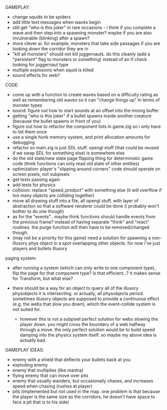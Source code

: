 GAMEPLAY:
- change squids to be spiders
- add little text messages when waves begin
- still get "who is this joker" in rare occasions - i think if you complete a wave and then step into a spawning monster? maybe if you are also invulnerable (blinking) after a spawn?
- more clever ai. for example, monsters that take side passages if you are looking down the corridor they are in
- "kill all monsters" should not kill juggernauts. do this cleanly (add a "persistent" flag to monsters or something) instead of an if check looking for juggernaut type
- multiple explosions when squid is killed
- sound effects for web?

CODE:
- come up with a function to create waves based on a difficulty rating as well as remembering old waves so it can "change things up" in terms of monster types
- sound: figure out how to start sounds at an offset into the mixing buffer
- getting "who is this joker" if a bullet spawns inside another creature (because the bullet spawns in front of you)
- figure out how to refactor the component lists in game.zig so i only have to list them once
- use a single hunk memory system, and print allocation amounts for debugging
- refactor so main.zig is just SDL stuff. opengl stuff (that could be reused if we swap SDL for something else) is somewhere else
- do the old state/new state page flipping thing for deterministic game code (think functions can only read old state of other entities)
- optimization: player's "slipping around corners" code should operate on screen pixels, not subpixels
- get tests passing again
- add tests for physics
- collision: replace "speed_product" with something else (it will overflow if too many objects are colliding together)
- move all drawing stuff into a file, all opengl stuff, with layer of abstraction so that a software renderer could be done (i probably won't bother to do one though)
- as for the "events".. maybe think functions should handle events from the previous frame? instead of having separate "think" and "react" routines. the purge function will then have to be removed/changed though.
- (may not be a priority for this game) need a solution for spawning a non-illusory phys object in a spot overlapping other objects. for now i've just players and bullets illusory

paging system:
- after running a system (which can only write to one component type), flip the page for that component type? is that efficient...? it makes sense for Transform, but what else?

- there should be a way for an object to query all of the illusory physobjects it is intersecting. or actually, all physobjects period. sometimes illusory objects are supposed to provide a continuous effect (e.g. the webs that slow you down), which the event-collide system is not suited for.
  - however this is not a subpixel perfect solution for webs slowing the player down. you might cross the boundary of a web halfway through a move. the only perfect solution would be to build speed damping into the physics system itself. so maybe my above idea is actually bad.

GAMEPLAY IDEAS:
- enemy with a shield that deflects your bullets back at you
- exploding enemy
- enemy that multiplies (like mantra)
- flying enemy that can move over pits
- enemy that usually wanders, but occasionally chases, and increases speed when chasing (rushes at player)
- pits (implemented but not used in the map. one problem is that because the player is the same size as the corridors, he doesn't have space to face a pit that is to his side)
